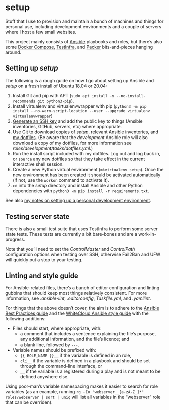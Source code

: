 setup
=====

Stuff that I use to provision and maintain a bunch of machines and
things for personal use, including development environments and a couple
of servers where I host a few small websites.

This project mainly consists of [Ansible][] playbooks and roles, but
there’s also some [Docker Compose][], [TestInfra][], and [Packer][]
bits-and-pieces hanging around.

  [Ansible]: <https://docs.ansible.com/ansible/latest/index.html>
  [Docker Compose]: <https://docs.docker.com/compose/>
  [TestInfra]: <https://testinfra.readthedocs.io/en/latest/>
  [Packer]: <https://www.packer.io/>


## Setting up *setup*

The following is a rough guide on how I go about setting up Ansible and
*setup* on a fresh install of Ubuntu 18.04 or 20.04:

1.  Install Git and pip with APT
    (`sudo apt install -y --no-install-recommends git python3-pip`).
2.  Install virtualenv and virtualenvwrapper with pip
    (`python3 -m pip install --no-warn-script-location --user --upgrade virtualenv virtualenvwrapper`)
3.  [Generate an SSH key][] and add the public key to things (Ansible
    inventories, GitHub, servers, etc) where appropriate.
4.  Use Git to download copies of *setup*, relevant Ansible inventories,
    and [my dotfiles][]. (Be aware that the *development* Ansible role
    will also download a copy of my dotfiles, for more information see
    *roles/development/tasks/dotfiles.yml*.)
5.  Run the install script included with my dotfiles. Log out and log
    back in, or `source` any new dotfiles so that they take effect in
    the current interactive shell session.
6.  Create a new Python virtual environment (`mkvirtualenv setup`). Once
    the new environment has been created it should be activated
    automatically (if not, use the `workon` command to activate it).
7.  `cd` into the *setup* directory and install Ansible and other Python
    dependencies with `python3 -m pip install -r requirements.txt`.

See also [my notes on setting up a personal development environment][].

  [Generate an SSH key]: <https://docs.github.com/en/github/authenticating-to-github/generating-a-new-ssh-key-and-adding-it-to-the-ssh-agent#generating-a-new-ssh-key>
  [my dotfiles]: <https://www.robotinaponcho.net/git/#toolbox>
  [my notes on setting up a personal development environment]: <https://www.robotinaponcho.net/notes/ubuntu-desktop-setup>


## Testing server state

There is also a small test suite that uses TestInfra to perform some
server state tests. These tests are currently a bit bare-bones and are a
work-in-progress.

Note that you’ll need to set the *ControlMaster* and *ControlPath*
configuration options when testing over SSH, otherwise Fail2Ban and UFW
will quickly put a stop to your testing.


## Linting and style guide

For Ansible-related files, there’s a bunch of editor configuration and
linting gubbins that should keep most things relatively consistent. For
more information, see *.ansible-lint*, *.editorconfig*, *Taskfile.yml*,
and *.yamllint*.

For things that the above doesn’t cover, the aim is to adhere to the
[Ansible Best Practices guide][] and the [WhiteCloud Ansible style
guide][] with the following additions:

-   Files should start, where appropriate, with:
    -   a comment that includes a sentence explaining the file’s
        purpose, any additional information, and the file’s licence; and
    -   a blank line, followed by `---`.
-   Variable names should be prefixed with:
    -   `{{ ROLE_NAME }}__` if the variable is defined in an role,
    -   `cli__` if the variable is defined in a playbook and should be
        set through the command-line interface, or
    -   `__` if the variable is a registered during a play and is not
        meant to be defined anywhere else.

Using poor-man’s variable namespacing makes it easier to search for role
variables (as an example, running
`rg -Io "webserver__[a-zA-Z_]*" roles/webserver | sort | uniq` will list
all variables in the “webserver” role that can be overriden).

  [Ansible Best Practices guide]: <https://docs.ansible.com/ansible/latest/user_guide/playbooks_best_practices.html>
  [WhiteCloud Ansible style guide]: <https://github.com/whitecloud/ansible-styleguide>
